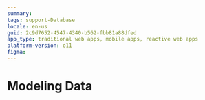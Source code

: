 ```yaml
---
summary: 
tags: support-Database
locale: en-us
guid: 2c9d7652-4547-4340-b562-fbb81a88dfed
app_type: traditional web apps, mobile apps, reactive web apps
platform-version: o11
figma:
---
```


# Modeling Data
